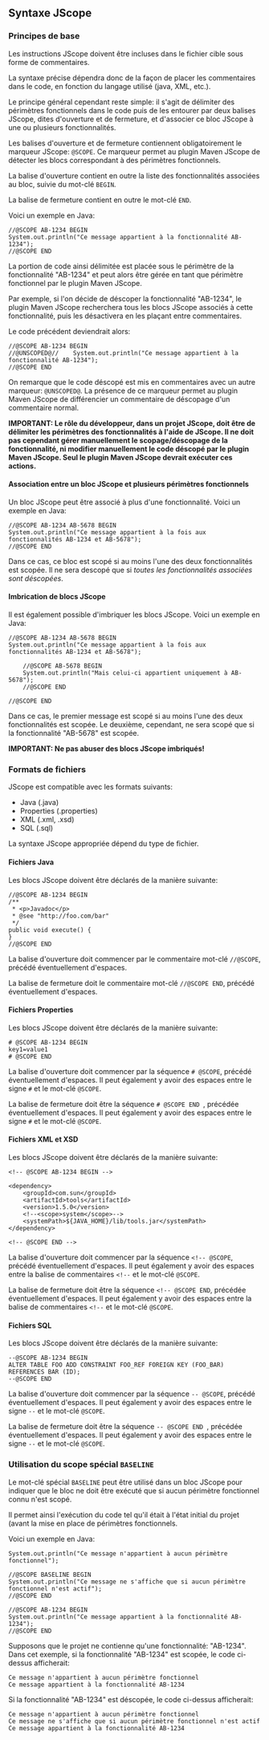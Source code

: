 Syntaxe JScope
--------------

### Principes de base

Les instructions JScope doivent être incluses dans le fichier cible sous
forme de commentaires.

La syntaxe précise dépendra donc de la façon de placer les commentaires
dans le code, en fonction du langage utilisé (java, XML, etc.).

Le principe général cependant reste simple: il s'agit de délimiter des
périmètres fonctionnels dans le code puis de les entourer par deux
balises JScope, dites d'ouverture et de fermeture, et d'associer ce bloc
JScope à une ou plusieurs fonctionnalités.

Les balises d'ouverture et de fermeture contiennent obligatoirement le
marqueur JScope: `@SCOPE`. Ce marqueur permet au plugin Maven JScope de
détecter les blocs correspondant à des périmètres fonctionnels.

La balise d'ouverture contient en outre la liste des fonctionnalités
associées au bloc, suivie du mot-clé `BEGIN`.

La balise de fermeture contient en outre le mot-clé `END`.

Voici un exemple en Java:

    //@SCOPE AB-1234 BEGIN
    System.out.println("Ce message appartient à la fonctionnalité AB-1234");
    //@SCOPE END

La portion de code ainsi délimitée est placée sous le périmètre de la
fonctionnalité "AB-1234" et peut alors être gérée en tant que périmètre
fonctionnel par le plugin Maven JScope.

Par exemple, si l'on décide de déscoper la fonctionnalité "AB-1234", le
plugin Maven JScope recherchera tous les blocs JScope associés à cette
fonctionnalité, puis les désactivera en les plaçant entre commentaires.

Le code précédent deviendrait alors:

    //@SCOPE AB-1234 BEGIN
    //@UNSCOPED@//    System.out.println("Ce message appartient à la fonctionnalité AB-1234");
    //@SCOPE END

On remarque que le code déscopé est mis en commentaires avec un autre
marqueur: `@UNSCOPED@`. La présence de ce marqueur permet au plugin
Maven JScope de différencier un commentaire de déscopage d'un
commentaire normal.

**IMPORTANT: Le rôle du développeur, dans un projet JScope, doit être de
délimiter les périmètres des fonctionnalités à l'aide de JScope. Il ne
doit pas cependant gérer manuellement le scopage/déscopage de la
fonctionnalité, ni modifier manuellement le code déscopé par le plugin
Maven JScope. Seul le plugin Maven JScope devrait exécuter ces
actions.**

#### Association entre un bloc JScope et plusieurs périmètres fonctionnels

Un bloc JScope peut être associé à plus d'une fonctionnalité. Voici un
exemple en Java:

    //@SCOPE AB-1234 AB-5678 BEGIN
    System.out.println("Ce message appartient à la fois aux fonctionnalités AB-1234 et AB-5678");
    //@SCOPE END

Dans ce cas, ce bloc est scopé si au moins l'une des deux
fonctionnalités est scopée. Il ne sera descopé que si *toutes les
fonctionnalités associées sont déscopées*.

#### Imbrication de blocs JScope

Il est également possible d'imbriquer les blocs JScope. Voici un exemple
en Java:

    //@SCOPE AB-1234 AB-5678 BEGIN
    System.out.println("Ce message appartient à la fois aux fonctionnalités AB-1234 et AB-5678");

        //@SCOPE AB-5678 BEGIN
        System.out.println("Mais celui-ci appartient uniquement à AB-5678");
        //@SCOPE END

    //@SCOPE END

Dans ce cas, le premier message est scopé si au moins l'une des deux
fonctionnalités est scopée. Le deuxième, cependant, ne sera scopé que si
la fonctionnalité "AB-5678" est scopée.

**IMPORTANT: Ne pas abuser des blocs JScope imbriqués!**

### Formats de fichiers

JScope est compatible avec les formats suivants:

-   Java (.java)
-   Properties (.properties)
-   XML (.xml, .xsd)
-   SQL (.sql)

La syntaxe JScope appropriée dépend du type de fichier.

#### Fichiers Java

Les blocs JScope doivent être déclarés de la manière suivante:

    //@SCOPE AB-1234 BEGIN
    /**
     * <p>Javadoc</p>
     * @see "http://foo.com/bar"
     */
    public void execute() {
    }
    //@SCOPE END

La balise d'ouverture doit commencer par le commentaire mot-clé
`//@SCOPE`, précédé éventuellement d'espaces.

La balise de fermeture doit le commentaire mot-clé `//@SCOPE END`,
précédé éventuellement d'espaces.

#### Fichiers Properties

Les blocs JScope doivent être déclarés de la manière suivante:

    # @SCOPE AB-1234 BEGIN 
    key1=value1
    # @SCOPE END 

La balise d'ouverture doit commencer par la séquence `# @SCOPE`, précédé
éventuellement d'espaces. Il peut également y avoir des espaces entre le
signe `#` et le mot-clé `@SCOPE`.

La balise de fermeture doit être la séquence `# @SCOPE END `, précédée
éventuellement d'espaces. Il peut également y avoir des espaces entre le
signe `#` et le mot-clé `@SCOPE`.

#### Fichiers XML et XSD

Les blocs JScope doivent être déclarés de la manière suivante:

    <!-- @SCOPE AB-1234 BEGIN -->
            
    <dependency>
        <groupId>com.sun</groupId>
        <artifactId>tools</artifactId>
        <version>1.5.0</version>
        <!--<scope>system</scope>-->
        <systemPath>${JAVA_HOME}/lib/tools.jar</systemPath>
    </dependency>

    <!-- @SCOPE END -->

La balise d'ouverture doit commencer par la séquence `<!-- @SCOPE`,
précédé éventuellement d'espaces. Il peut également y avoir des espaces
entre la balise de commentaires `<!--` et le mot-clé `@SCOPE`.

La balise de fermeture doit être la séquence `<!-- @SCOPE END`, précédée
éventuellement d'espaces. Il peut également y avoir des espaces entre la
balise de commentaires `<!--` et le mot-clé `@SCOPE`.

#### Fichiers SQL

Les blocs JScope doivent être déclarés de la manière suivante:

    --@SCOPE AB-1234 BEGIN
    ALTER TABLE FOO ADD CONSTRAINT FOO_REF FOREIGN KEY (FOO_BAR) REFERENCES BAR (ID);
    --@SCOPE END

La balise d'ouverture doit commencer par la séquence `-- @SCOPE`,
précédé éventuellement d'espaces. Il peut également y avoir des espaces
entre le signe `--` et le mot-clé `@SCOPE`.

La balise de fermeture doit être la séquence `-- @SCOPE END `, précédée
éventuellement d'espaces. Il peut également y avoir des espaces entre le
signe `--` et le mot-clé `@SCOPE`.

### Utilisation du scope spécial `BASELINE`

Le mot-clé spécial `BASELINE` peut être utilisé dans un bloc JScope pour
indiquer que le bloc ne doit être exécuté que si aucun périmètre
fonctionnel connu n'est scopé.

Il permet ainsi l'exécution du code tel qu'il était à l'état initial du
projet (avant la mise en place de périmètres fonctionnels.

Voici un exemple en Java:

    System.out.println("Ce message n'appartient à aucun périmètre fonctionnel");

    //@SCOPE BASELINE BEGIN
    System.out.println("Ce message ne s'affiche que si aucun périmètre fonctionnel n'est actif");
    //@SCOPE END

    //@SCOPE AB-1234 BEGIN
    System.out.println("Ce message appartient à la fonctionnalité AB-1234");
    //@SCOPE END

Supposons que le projet ne contienne qu'une fonctionnalité: "AB-1234".
Dans cet exemple, si la fonctionnalité "AB-1234" est scopée, le code
ci-dessus afficherait:

    Ce message n'appartient à aucun périmètre fonctionnel
    Ce message appartient à la fonctionnalité AB-1234

Si la fonctionnalité "AB-1234" est déscopée, le code ci-dessus
afficherait:

    Ce message n'appartient à aucun périmètre fonctionnel
    Ce message ne s'affiche que si aucun périmètre fonctionnel n'est actif
    Ce message appartient à la fonctionnalité AB-1234
